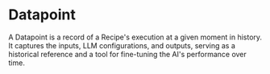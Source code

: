 # Datapoint
A Datapoint is a record of a Recipe's execution at a given moment in history. It captures the inputs, LLM configurations, and outputs, serving as a historical reference and a tool for fine-tuning the AI's performance over time.

